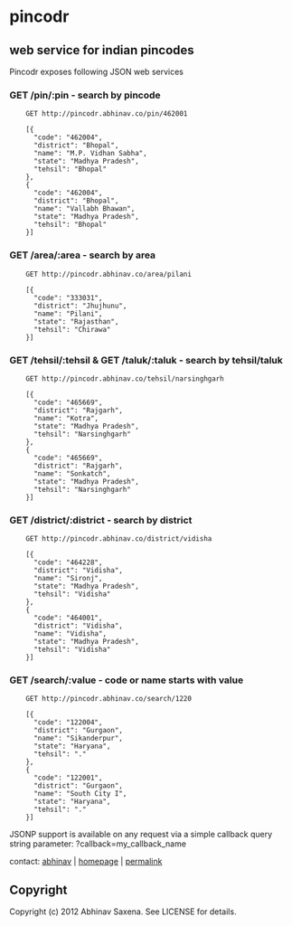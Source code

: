 # pincodr

## web service for indian pincodes

Pincodr exposes following JSON web services 

### GET /pin/:pin - search by pincode
    
        GET http://pincodr.abhinav.co/pin/462001
        
        [{
          "code": "462004",
          "district": "Bhopal",
          "name": "M.P. Vidhan Sabha",
          "state": "Madhya Pradesh",
          "tehsil": "Bhopal"
        },
        {
          "code": "462004",
          "district": "Bhopal",
          "name": "Vallabh Bhawan",
          "state": "Madhya Pradesh",
          "tehsil": "Bhopal"
        }]
                  

### GET /area/:area - search by area
    
        GET http://pincodr.abhinav.co/area/pilani
        
        [{
          "code": "333031",
          "district": "Jhujhunu",
          "name": "Pilani",
          "state": "Rajasthan",
          "tehsil": "Chirawa"
        }]
                  

### GET /tehsil/:tehsil & GET /taluk/:taluk - search by tehsil/taluk
    
        GET http://pincodr.abhinav.co/tehsil/narsinghgarh
        
        [{
          "code": "465669",
          "district": "Rajgarh",
          "name": "Kotra",
          "state": "Madhya Pradesh",
          "tehsil": "Narsinghgarh"
        },
        {
          "code": "465669",
          "district": "Rajgarh",
          "name": "Sonkatch",
          "state": "Madhya Pradesh",
          "tehsil": "Narsinghgarh"
        }]
                  

### GET /district/:district - search by district
    
        GET http://pincodr.abhinav.co/district/vidisha
        
        [{
          "code": "464228",
          "district": "Vidisha",
          "name": "Sironj",
          "state": "Madhya Pradesh",
          "tehsil": "Vidisha"
        },
        {
          "code": "464001",
          "district": "Vidisha",
          "name": "Vidisha",
          "state": "Madhya Pradesh",
          "tehsil": "Vidisha"
        }]
                  

### GET /search/:value - code or name starts with value 
    
        GET http://pincodr.abhinav.co/search/1220
        
        [{
          "code": "122004",
          "district": "Gurgaon",
          "name": "Sikanderpur",
          "state": "Haryana",
          "tehsil": "."
        },
        {
          "code": "122001",
          "district": "Gurgaon",
          "name": "South City I",
          "state": "Haryana",
          "tehsil": "."
        }]
                  

  

JSONP support is available on any request via a simple callback query string parameter: ?callback=my\_callback\_name

contact: [abhinav][1] | [homepage][2] | [permalink][3]

 [1]: http://twitter.com/abhinav "abhinav"
 [2]: http://abhinav.co "homepage"
 [3]: http://pincodr.abhinav.co "Permalink to pincodr - web service for Indian pincodes"

## Copyright

Copyright (c) 2012 Abhinav Saxena. See LICENSE for details.

